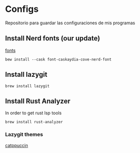 # Configs

Repositorio para guardar las configuraciones de mis programas

## Install Nerd fonts (our update)
[fonts](https://gist.github.com/davidteren/898f2dcccd42d9f8680ec69a3a5d350e)
```console
bew install --cask font-caskaydia-cove-nerd-font
```

## Install lazygit
```console
brew install lazygit
```

## Install Rust Analyzer
In order to get rust lsp tools
```console
brew install rust-analyzer
```

### Lazygit themes
[catppuccin](https://github.com/catppuccin/lazygit/tree/main)

